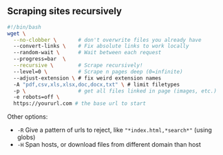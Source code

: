 ## Scraping sites recursively

```bash
#!/bin/bash
wget \
  --no-clobber \       # don't overwrite files you already have
  --convert-links \    # Fix absolute links to work locally
  --random-wait \      # Wait between each request 
  --progress=bar  \
  --recursive \        # Scrape recursively!
  --level=0 \          # Scrape n pages deep (0=infinite)
  --adjust-extension \ # fix weird extension names
  -A "pdf,csv,xls,xlsx,doc,docx,txt" \ # limit filetypes
  -p \                 # get all files linked in page (images, etc.)
  -e robots=off \
  https://yoururl.com # the base url to start
```

Other options:
- `-R` Give a pattern of urls to reject, like `"*index.html,*search*"` (using globs)
- `-H` Span hosts, or download files from different domain than host